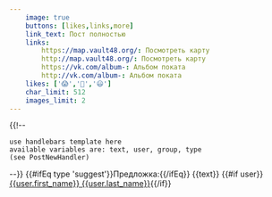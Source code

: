 ```yaml
---
    image: true
    buttons: [likes,links,more]
    link_text: Пост полностью
    links:
        https://map.vault48.org/: Посмотреть карту
        http://map.vault48.org/: Посмотреть карту
        https://vk.com/album-: Альбом поката
        http://vk.com/album-: Альбом поката
    likes: ['😱','🤔','😃']
    char_limit: 512
    images_limit: 2
---
```

{{!-- 

    use handlebars template here
    available variables are: text, user, group, type
    (see PostNewHandler)
     
--}}
{{#ifEq type 'suggest'}}Предложка:{{/ifEq}}
{{text}}
{{#if user}}[{{user.first_name}} {{user.last_name}}](https://vk.com/id{{user.id}}){{/if}}
